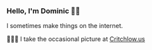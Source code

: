 ### Hello, I'm Dominic 👋🏽

I sometimes make things on the internet.

💁🏽‍♂  I take the occasional picture at [Critchlow.us](https://critchlow.us/photography)
 

